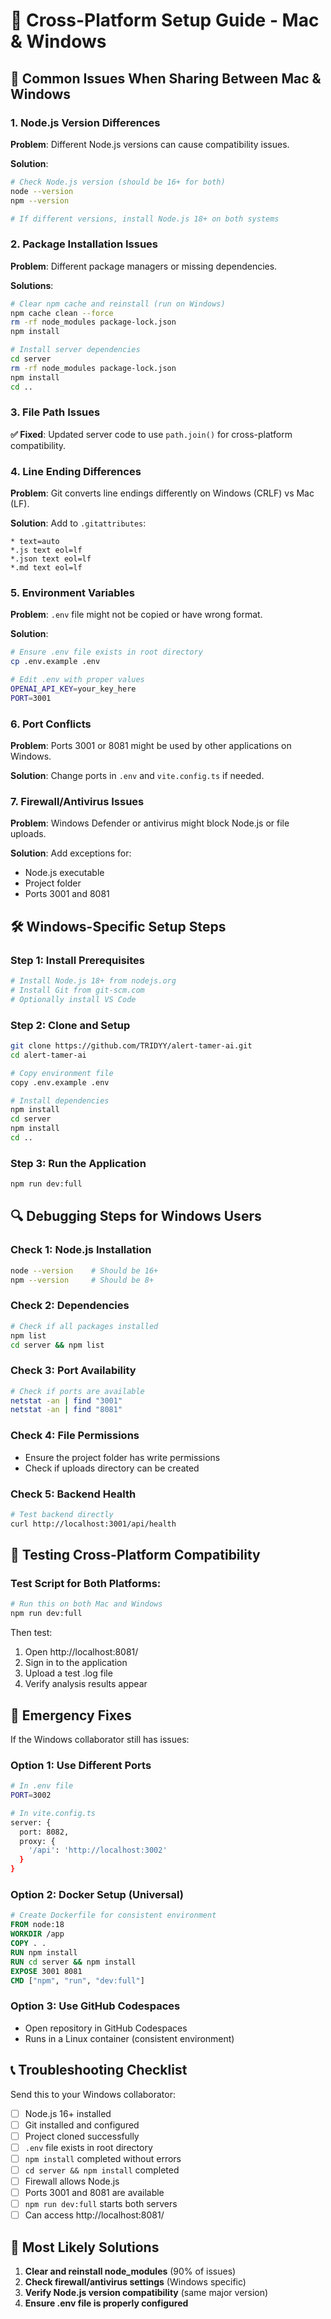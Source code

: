 # 🔧 Cross-Platform Setup Guide - Mac & Windows

## 🚨 **Common Issues When Sharing Between Mac & Windows**

### 1. **Node.js Version Differences**
**Problem**: Different Node.js versions can cause compatibility issues.

**Solution**:
```bash
# Check Node.js version (should be 16+ for both)
node --version
npm --version

# If different versions, install Node.js 18+ on both systems
```

### 2. **Package Installation Issues**
**Problem**: Different package managers or missing dependencies.

**Solutions**:
```bash
# Clear npm cache and reinstall (run on Windows)
npm cache clean --force
rm -rf node_modules package-lock.json
npm install

# Install server dependencies
cd server
rm -rf node_modules package-lock.json  
npm install
cd ..
```

### 3. **File Path Issues**
**✅ Fixed**: Updated server code to use `path.join()` for cross-platform compatibility.

### 4. **Line Ending Differences**
**Problem**: Git converts line endings differently on Windows (CRLF) vs Mac (LF).

**Solution**: Add to `.gitattributes`:
```
* text=auto
*.js text eol=lf
*.json text eol=lf
*.md text eol=lf
```

### 5. **Environment Variables**
**Problem**: `.env` file might not be copied or have wrong format.

**Solution**:
```bash
# Ensure .env file exists in root directory
cp .env.example .env

# Edit .env with proper values
OPENAI_API_KEY=your_key_here
PORT=3001
```

### 6. **Port Conflicts**
**Problem**: Ports 3001 or 8081 might be used by other applications on Windows.

**Solution**: Change ports in `.env` and `vite.config.ts` if needed.

### 7. **Firewall/Antivirus Issues**
**Problem**: Windows Defender or antivirus might block Node.js or file uploads.

**Solution**: Add exceptions for:
- Node.js executable
- Project folder
- Ports 3001 and 8081

## 🛠 **Windows-Specific Setup Steps**

### Step 1: Install Prerequisites
```bash
# Install Node.js 18+ from nodejs.org
# Install Git from git-scm.com
# Optionally install VS Code
```

### Step 2: Clone and Setup
```bash
git clone https://github.com/TRIDYY/alert-tamer-ai.git
cd alert-tamer-ai

# Copy environment file
copy .env.example .env

# Install dependencies
npm install
cd server
npm install
cd ..
```

### Step 3: Run the Application
```bash
npm run dev:full
```

## 🔍 **Debugging Steps for Windows Users**

### Check 1: Node.js Installation
```bash
node --version    # Should be 16+
npm --version     # Should be 8+
```

### Check 2: Dependencies
```bash
# Check if all packages installed
npm list
cd server && npm list
```

### Check 3: Port Availability
```bash
# Check if ports are available
netstat -an | find "3001"
netstat -an | find "8081"
```

### Check 4: File Permissions
- Ensure the project folder has write permissions
- Check if uploads directory can be created

### Check 5: Backend Health
```bash
# Test backend directly
curl http://localhost:3001/api/health
```

## 📱 **Testing Cross-Platform Compatibility**

### Test Script for Both Platforms:
```bash
# Run this on both Mac and Windows
npm run dev:full
```

Then test:
1. Open http://localhost:8081/
2. Sign in to the application
3. Upload a test .log file
4. Verify analysis results appear

## 🚨 **Emergency Fixes**

If the Windows collaborator still has issues:

### Option 1: Use Different Ports
```bash
# In .env file
PORT=3002

# In vite.config.ts
server: {
  port: 8082,
  proxy: {
    '/api': 'http://localhost:3002'
  }
}
```

### Option 2: Docker Setup (Universal)
```dockerfile
# Create Dockerfile for consistent environment
FROM node:18
WORKDIR /app
COPY . .
RUN npm install
RUN cd server && npm install
EXPOSE 3001 8081
CMD ["npm", "run", "dev:full"]
```

### Option 3: Use GitHub Codespaces
- Open repository in GitHub Codespaces
- Runs in a Linux container (consistent environment)

## 📞 **Troubleshooting Checklist**

Send this to your Windows collaborator:

- [ ] Node.js 16+ installed
- [ ] Git installed and configured
- [ ] Project cloned successfully
- [ ] `.env` file exists in root directory
- [ ] `npm install` completed without errors
- [ ] `cd server && npm install` completed
- [ ] Firewall allows Node.js
- [ ] Ports 3001 and 8081 are available
- [ ] `npm run dev:full` starts both servers
- [ ] Can access http://localhost:8081/

## 🎯 **Most Likely Solutions**

1. **Clear and reinstall node_modules** (90% of issues)
2. **Check firewall/antivirus settings** (Windows specific)
3. **Verify Node.js version compatibility** (same major version)
4. **Ensure .env file is properly configured**
